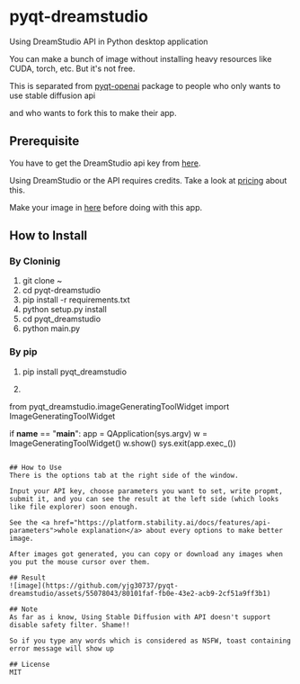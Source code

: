 # pyqt-dreamstudio
Using DreamStudio API in Python desktop application

You can make a bunch of image without installing heavy resources like CUDA, torch, etc. But it's not free.

This is separated from <a href="https://github.com/yjg30737/pyqt-openai">pyqt-openai</a> package to people who only wants to use stable diffusion api

and who wants to fork this to make their app.

## Prerequisite 
You have to get the DreamStudio api key from <a href="https://platform.stability.ai/docs/getting-started/authentication">here</a>.

Using DreamStudio or the API requires credits. Take a look at <a href="https://platform.stability.ai/docs/getting-started/credits-and-billing#sdxl-pricing-table">pricing</a> about this.

Make your image in <a href="https://beta.dreamstudio.ai/generate">here</a> before doing with this app.

## How to Install
### By Cloninig
1. git clone ~
2. cd pyqt-dreamstudio
3. pip install -r requirements.txt
4. python setup.py install
5. cd pyqt_dreamstudio
6. python main.py
### By pip
1. pip install pyqt_dreamstudio
2. ```python
from pyqt_dreamstudio.imageGeneratingToolWidget import ImageGeneratingToolWidget

if __name__ == "__main__":
    app = QApplication(sys.argv)
    w = ImageGeneratingToolWidget()
    w.show()
    sys.exit(app.exec_())
```

## How to Use
There is the options tab at the right side of the window. 

Input your API key, choose parameters you want to set, write propmt, submit it, and you can see the result at the left side (which looks like file explorer) soon enough.

See the <a href="https://platform.stability.ai/docs/features/api-parameters">whole explanation</a> about every options to make better image.

After images got generated, you can copy or download any images when you put the mouse cursor over them.  

## Result
![image](https://github.com/yjg30737/pyqt-dreamstudio/assets/55078043/80101faf-fb0e-43e2-acb9-2cf51a9ff3b1)

## Note
As far as i know, Using Stable Diffusion with API doesn't support disable safety filter. Shame!!

So if you type any words which is considered as NSFW, toast containing error message will show up

## License
MIT
